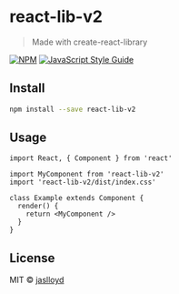 # react-lib-v2

> Made with create-react-library

[![NPM](https://img.shields.io/npm/v/react-lib-v2.svg)](https://www.npmjs.com/package/react-lib-v2) [![JavaScript Style Guide](https://img.shields.io/badge/code_style-standard-brightgreen.svg)](https://standardjs.com)

## Install

```bash
npm install --save react-lib-v2
```

## Usage

```tsx
import React, { Component } from 'react'

import MyComponent from 'react-lib-v2'
import 'react-lib-v2/dist/index.css'

class Example extends Component {
  render() {
    return <MyComponent />
  }
}
```

## License

MIT © [jaslloyd](https://github.com/jaslloyd)
